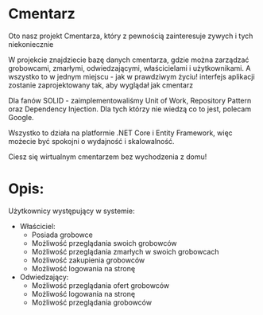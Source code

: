 # Cmentarz
Oto nasz projekt Cmentarza, który z pewnością zainteresuje zywych i tych niekoniecznie 

W projekcie znajdziecie bazę danych cmentarza, gdzie można zarządzać grobowcami, zmarłymi, odwiedzającymi, właścicielami i użytkownikami. A wszystko to w jednym miejscu - jak w prawdziwym życiu!
 interfejs aplikacji zostanie zaprojektowany tak, aby wyglądał jak cmentarz 

Dla fanów SOLID - zaimplementowaliśmy Unit of Work, Repository Pattern oraz Dependency Injection. Dla tych którzy nie wiedzą co to jest, polecam Google.

Wszystko to działa na platformie .NET Core i Entity Framework, więc możecie być spokojni o wydajność i skalowalność.

Ciesz się wirtualnym cmentarzem bez wychodzenia z domu!


# Opis:
Użytkownicy występujący w systemie: 

<ul>
  <li>Właściciel:
    <ul>
      <li>Posiada grobowce</li>
      <li>Możliwość przeglądania swoich grobowców</li>
      <li>Możliwość przeglądania zmarłych w swoich grobowcach</li>
      <li>Możliwość zakupienia grobowców</li>
      <li>Możliwość logowania na stronę</li>
    </ul>
  </li>
  <li>Odwiedzający:
    <ul>
      <li>Możliwość przeglądania ofert grobowców</li>
      <li>Możliwość logowania na stronę</li>
      <li>Możliwość przeglądania grobowców</li>
    </ul>
  </li>
</ul>




